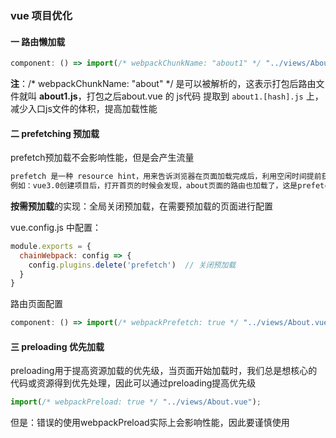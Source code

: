 ### vue 项目优化

#### 一 路由懒加载

```javascript
component: () => import(/* webpackChunkName: "about1" */ "../views/About.vue")
```

**注**：/* webpackChunkName: "about" */  是可以被解析的，这表示打包后路由文件就叫 **about1.js**，打包之后about.vue 的 js代码 提取到 `about1.[hash].js` 上，减少入口js文件的体积，提高加载性能

#### 二 prefetching 预加载

prefetch预加载不会影响性能，但是会产生流量

```markdown
prefetch 是一种 resource hint，用来告诉浏览器在页面加载完成后，利用空闲时间提前获取用户未来可能会访问的内容。
例如：vue3.0创建项目后，打开首页的时候会发现，about页面的路由也加载了，这是prefetching预加载的体现
```

**按需预加载**的实现：全局关闭预加载，在需要预加载的页面进行配置

vue.config.js 中配置：

```javascript
module.exports = {
  chainWebpack: config => {
    config.plugins.delete('prefetch')  // 关闭预加载
  }
}
```

路由页面配置

```javascript
component: () => import(/* webpackPrefetch: true */ "../views/About.vue")
```

#### 三 preloading 优先加载

preloading用于提高资源加载的优先级，当页面开始加载时，我们总是想核心的代码或资源得到优先处理，因此可以通过preloading提高优先级

```javascript
import(/* webpackPreload: true */ "../views/About.vue");
```

但是：错误的使用webpackPreload实际上会影响性能，因此要谨慎使用

